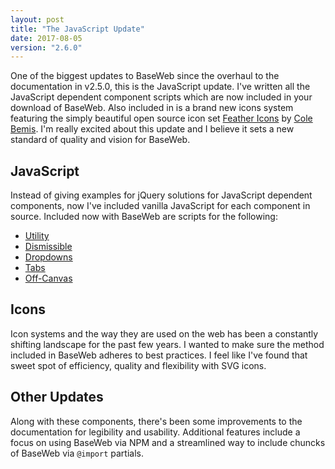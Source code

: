 ```yaml
---
layout: post
title: "The JavaScript Update"
date: 2017-08-05
version: "2.6.0"
---
```


One of the biggest updates to BaseWeb since the overhaul to the documentation in v2.5.0, this is the JavaScript update. I've written all the JavaScript dependent component scripts which are now included in your download of BaseWeb. Also included in is a brand new icons system featuring the simply beautiful open source icon set [Feather Icons](https://feathericons.com/) by [Cole Bemis](http://colebemis.com/). I'm really excited about this update and I believe it sets a new standard of quality and vision for BaseWeb.

## JavaScript

Instead of giving examples for jQuery solutions for JavaScript dependent components, now I've included vanilla JavaScript for each component in source. Included now with BaseWeb are scripts for the following:

* [Utility](/docs/javascript/utility/)
* [Dismissible](/docs/javascript/dismissible/)
* [Dropdowns](/docs/javascript/dropdowns/)
* [Tabs](/docs/javascript/tabs/)
* [Off-Canvas](/docs/javascript/offcanvas/)

## Icons

Icon systems and the way they are used on the web has been a constantly shifting landscape for the past few years. I wanted to make sure the method included in BaseWeb adheres to best practices. I feel like I've found that sweet spot of efficiency, quality and flexibility with SVG icons.

## Other Updates

Along with these components, there's been some improvements to the documentation for legibility and usability. Additional features include a focus on using BaseWeb via NPM and a streamlined way to include chuncks of BaseWeb via `@import` partials.
